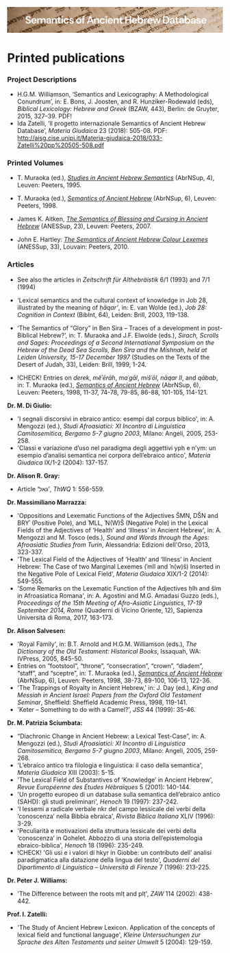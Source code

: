 <html><body><img id="banner" src="../../images/banners/banner.png" alt="banner" /></body></html>

# Printed publications


### Project Descriptions

* H.G.M. Williamson, 
‘Semantics and Lexicography: A Methodological Conundrum’, in: E. Bons, J. Joosten, and R. Hunziker-Rodewald (eds), 
<i>Biblical Lexicology: Hebrew and Greek</i> (BZAW, 443), Berlin: de Gruyter, 2015, 327–39. PDF!
* Ida Zatelli, ‘Il progetto internazionale Semantics of Ancient Hebrew Database’, <i>Materia Giudaica</i> 23 (2018): 505-08. PDF:
http://aisg.cise.unipi.it/Materia-giudaica-2018/033-Zatelli%20pp%20505-508.pdf


### Printed Volumes

* T. Muraoka (ed.), [<i>Studies in Ancient Hebrew Semantics</i>](https://www.peeters-leuven.be/detail.php?search_key=9789068317558&series_number_str=4&lang=en) 
(AbrNSup, 4), Leuven: Peeters, 1995.
* T. Muraoka (ed.), [<i>Semantics of Ancient Hebrew</i>](https://www.peeters-leuven.be/detail.php?search_key=9789042905924&series_number_str=6&lang=en) 
(AbrNSup, 6), Leuven: Peeters, 1998.
* James K. Aitken,
[<i>The Semantics of Blessing and Cursing in Ancient Hebrew</i>](https://www.peeters-leuven.be/detail.php?search_key=9789042918962&series_number_str=23&lang=en) 
(ANESSup, 23), Leuven: Peeters, 2007.

* John E. Hartley:
[<i>The Semantics of Ancient Hebrew Colour Lexemes</i>](https://www.peeters-leuven.be/detail.php?search_key=9789042923119&series_number_str=33&lang=en) (ANESSup, 33), Louvain: Peeters, 2010.


### Articles

- See also the articles in <i>Zeitschrift für Althebräistik</i> 6/1 (1993) and 7/1 (1994)



- ‘Lexical semantics and the cultural context of knowledge in Job 28, illustrated by the meaning of <i>ḥāqar’</i>, 
in: E. van Wolde (ed.), <i>Job 28: Cognition in Context</i> (BibInt, 64), Leiden: Brill, 2003, 119-138.
- ‘The Semantics of “Glory” in Ben Sira – Traces of a development in post-Biblical Hebrew?’, in: T. Muraoka and J.F. Elwolde (eds.),
 <i>Sirach, Scrolls and Sages: Proceedings of a Second International Symposium on the Hebrew of the Dead Sea Scrolls, 
 Ben Sira and the Mishnah, held at Leiden University, 15-17 December 1997</i> 
 (Studies on the Texts of the Desert of Judah, 33), Leiden: Brill, 1999, 1-24.
- !CHECK! Entries on <i>derek</i>, <i>mĕʾērāh</i>, <i>maʿgāl</i>, <i>mišʿōl</i>, <i>nāqar II</i>, and <i>qābab</i>, in: 
T. Muraoka (ed.), [<i>Semantics of Ancient Hebrew</i>](https://www.peeters-leuven.be/detail.php?search_key=9789042905924&series_number_str=6&lang=en) 
(AbrNSup, 6), Leuven: Peeters, 1998, 11-37, 74-78, 79-85, 86-88, 101-105, 114-121.

<b>Dr. M. Di Giulio:</b>

- 'I segnali discorsivi in ebraico antico: esempi dal corpus biblico', in: A. Mengozzi (ed.), <i>Studi Afroasiatici: XI Incontro di Linguistica Camitosemitica, Bergamo 5-7 giugno 2003</i>, Milano: Angeli, 2005, 253-258.
- 'Classi e variazione d’uso nel paradigma degli aggettivi yph e n’ym: un esempio d’analisi semantica nei corpora dell’ebraico antico', 
<i>Materia Giudaica</i> IX/1-2 (2004): 137-157.

<b>Dr. Alison R. Gray:</b>

- Article ‘גאל’, <i>ThWQ</i> 1: 556-559.


<b>Dr. Massimiliano Marrazza:</b>

- 'Oppositions and Lexematic Functions of the Adjectives ŠMN, DŠN and BRYʾ (Positive Pole), and ʾMLL, ʾN(W)Š (Negative Pole) in the Lexical Fields of the Adjectives of ‘Health’ and ‘Illness’ in Ancient Hebrew', 
in: A. Mengozzi and M. Tosco (eds.), <i>Sound and Words through the Ages: Afroasiatic Studies from Turin</i>, 
Alessandria: Edizioni dell'Orso, 2013, 323-337.
- 'The Lexical Field of the Adjectives of ‘Health’ and ‘Illness’ in Ancient Hebrew: The Case of two Marginal Lexemes (ʾmll and ʾn(w)š) Inserted in the Negative Pole of Lexical Field', 
<i>Materia Giudaica</i> XIX/1-2 (2014): 549-555.
- 'Some Remarks on the Lexematic Function of the Adjectives ḥlh and šlm in Afroasiatica Romana', 
in: A. Agostini and M.G. Amadasi Guzzo (eds.), <i>Proceedings of the 15th Meeting of Afro-Asiatic Linguistics, 17-19 September 2014, Rome</i> (Quaderni di Vicino Oriente, 12), Sapienza Università di Roma, 2017, 163-173.

<b>Dr. Alison Salvesen:</b>

- 'Royal Family', in: B.T. Arnold and H.G.M. Williamson (eds.), <i>The Dictionary of the Old Testament: Historical Books</i>, 
Issaquah, WA: IVPress, 2005, 845-50.
- Entries on “footstool”, “throne”, “consecration”, “crown”, “diadem”, “staff”, and “sceptre”, 
in: T. Muraoka (ed.), [<i>Semantics of Ancient Hebrew</i>](https://www.peeters-leuven.be/detail.php?search_key=9789042905924&series_number_str=6&lang=en) 
(AbrNSup, 6), Leuven: Peeters, 1998, 38-73, 89-100, 106-13, 122-36.
- 'The Trappings of Royalty in Ancient Hebrew,' in: J. Day (ed.), 
<i>King and Messiah in Ancient Israel: Papers from the Oxford Old Testament Seminar</i>, 
Sheffield: Sheffield Academic Press, 1998, 119-141.
- 'Keter – Something to do with a Camel?', <i>JSS </i>44 (1999): 35-46.

<b>Dr. M. Patrizia Sciumbata:</b>

- “Diachronic Change in Ancient Hebrew: a Lexical Test-Case”, 
in: A. Mengozzi (ed.), <i>Studi Afroasiatici: XI Incontro di Linguistica Camitosemitica, Bergamo 5-7 giugno 2003</i>, Milano: Angeli, 2005, 259-268.
- 'L’ebraico antico tra filologia e linguistica: il caso della semantica', <i>Materia Giudaica</i> XIII (2003): 5-15.
- 'The Lexical Field of Substantives of ‘Knowledge’ in Ancient Hebrew', 
<i>Revue Européenne des Études Hébraïques</i> 5 (2001): 140-144.
- 'Un progetto europeo di un database sulla semantica dell’ebraico antico (SAHD): gli studi preliminari', 
<i>Henoch</i> 19 (1997): 237-242.
- 'I lessemi a radicale verbale nkr del campo lessicale dei verbi della ‘conoscenza’ nella Bibbia ebraica', 
<i>Rivista Biblica Italiana</i> XLIV (1996): 3-29.
- 'Peculiarità e motivazioni della struttura lessicale dei verbi della ‘conoscenza’ in Qohelet. Abbozzo di una storia dell’epistemologia ebraico-biblica', 
<i>Henoch</i> 18 (1996): 235-249.
- !CHECK! 'Gli usi e i valori di hkyr in Giobbe: un contributo dell’ analisi paradigmatica alla datazione della lingua del testo', 
<i>Quaderni del Dipartimento di Linguistica – Università di Firenze</i> 7 (1996): 213-225.

<b>Dr. Peter J. Williams:</b>

- 'The Difference between the roots mlṭ and plṭ', <i>ZAW</i> 114 (2002): 438-442.

<b>Prof. I. Zatelli:</b>

- 'The Study of Ancient Hebrew Lexicon. Application of the concepts of lexical field and functional language', 
<i>Kleine Untersuchungen zur Sprache des Alten Testaments und seiner Umwelt</i> 5 (2004): 129-159.
